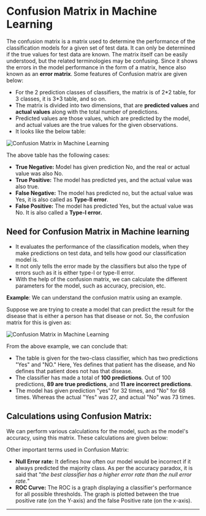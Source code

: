 # Confusion Matrix in Machine Learning
The confusion matrix is a matrix used to determine the performance of the classification models for a given set of test data. It can only be determined if the true values for test data are known. The matrix itself can be easily understood, but the related terminologies may be confusing. Since it shows the errors in the model performance in the form of a matrix, hence also known as an **error matrix**. Some features of Confusion matrix are given below:

*   For the 2 prediction classes of classifiers, the matrix is of 2\*2 table, for 3 classes, it is 3\*3 table, and so on.
*   The matrix is divided into two dimensions, that are **predicted values** and **actual values** along with the total number of predictions.
*   Predicted values are those values, which are predicted by the model, and actual values are the true values for the given observations.
*   It looks like the below table:

![Confusion Matrix in Machine Learning](https://static.javatpoint.com/tutorial/machine-learning/images/confusion-matrix.png)

The above table has the following cases:

*   **True Negative:** Model has given prediction No, and the real or actual value was also No.
*   **True Positive:** The model has predicted yes, and the actual value was also true.
*   **False Negative:** The model has predicted no, but the actual value was Yes, it is also called as **Type-II error**.
*   **False Positive:** The model has predicted Yes, but the actual value was No. It is also called a **Type-I error.**

Need for Confusion Matrix in Machine learning
---------------------------------------------

*   It evaluates the performance of the classification models, when they make predictions on test data, and tells how good our classification model is.
*   It not only tells the error made by the classifiers but also the type of errors such as it is either type-I or type-II error.
*   With the help of the confusion matrix, we can calculate the different parameters for the model, such as accuracy, precision, etc.

**Example**: We can understand the confusion matrix using an example.

Suppose we are trying to create a model that can predict the result for the disease that is either a person has that disease or not. So, the confusion matrix for this is given as:

![Confusion Matrix in Machine Learning](https://static.javatpoint.com/tutorial/machine-learning/images/confusion-matrix2.png)

From the above example, we can conclude that:

*   The table is given for the two-class classifier, which has two predictions "Yes" and "NO." Here, Yes defines that patient has the disease, and No defines that patient does not has that disease.
*   The classifier has made a total of **100 predictions**. Out of 100 predictions, **89 are true predictions**, and **11 are incorrect predictions**.
*   The model has given prediction "yes" for 32 times, and "No" for 68 times. Whereas the actual "Yes" was 27, and actual "No" was 73 times.

Calculations using Confusion Matrix:
------------------------------------

We can perform various calculations for the model, such as the model's accuracy, using this matrix. These calculations are given below:

Other important terms used in Confusion Matrix:

*   **Null Error rate:** It defines how often our model would be incorrect if it always predicted the majority class. As per the accuracy paradox, it is said that "_the best classifier has a higher error rate than the null error rate._"
*   **ROC Curve:** The ROC is a graph displaying a classifier's performance for all possible thresholds. The graph is plotted between the true positive rate (on the Y-axis) and the false Positive rate (on the x-axis).

* * *